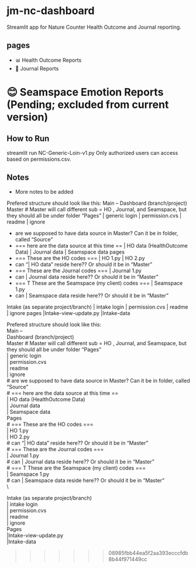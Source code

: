 
# jm-nc-dashboard

Streamlit app for Nature Counter Health Outcome and Journal reporting.

## pages
- 📊 Health Outcome Reports
- 📓 Journal Reports
#   😊 Seamspace Emotion Reports (Pending; excluded from current version)

## How to Run
streamlit run NC-Generic-Loin-v1.py
Only authorized users can access based on permissions.csv.


## Notes

- More notes to be added

Prefered structure should look like this:
Main –
Dashboard (branch/project)
Master # Master will call different sub = HO , Journal, and Seamspace, but they should all be under folder “Pages”
| generic login
| permission.cvs
| readme
| ignore
- are we supposed to have data source in Master? Can it be in folder, called “Source”
- === here are the data source at this time ==
| HO data (HealthOutcome Data)
| Journal data
| Seamspace data
pages
- === These are the HO codes ===
| HO 1.py
| HO 2.py
- can “| HO data” reside here?? Or should it be in “Master”
- === These are the Journal codes ===
| Journal 1.py
- can | Journal data reside here?? Or should it be in “Master”
- === T These are the Seamspace (my client) codes ===
| Seamspace 1.py
- can | Seamspace data reside here?? Or should it be in “Master”

Intake (as separate project/branch)
| intake login
| permission.cvs
| readme
| ignore
pages
|Intake-view-update.py
|Intake-data

Prefered structure should look like this: <br>
Main – <br>
      Dashboard (branch/project) <br>
      Master    # Master will call different sub = HO , Journal, and Seamspace, but they should all be under folder “Pages” <br>
        | generic login <br>
        | permission.cvs <br>
        | readme <br>
        | ignore <br>
        # are we supposed to have data source in Master? Can it be in folder, called “Source” <br>
        # === here are the data source at this time == <br>
         | HO data  (HealthOutcome Data) <br>
         | Journal data <br>
         | Seamspace data <br>
        Pages <br>
             # === These are the HO codes === <br>
            | HO 1.py <br>
            | HO 2.py  <br>
            # can “| HO data” reside here?? Or should it be in “Master” <br>
            # === These are the Journal codes === <br>
            | Journal 1.py <br>
            # can | Journal data reside here?? Or should it be in “Master” <br>
            # === T These are the Seamspace (my client) codes === <br>
            | Seamspace 1.py <br>
           # can | Seamspace data reside here?? Or should it be in “Master” <br> \

   Intake (as separate project/branch) <br>
        | intake login  <br>
        | permission.cvs <br>
        | readme <br>
        | ignore <br>
         Pages <br>
             |Intake-view-update.py <br>
             |Intake-data <br>

>>>>>>> 08985fbb44ea5f2aa393ecccfdb8b44f971449cc

